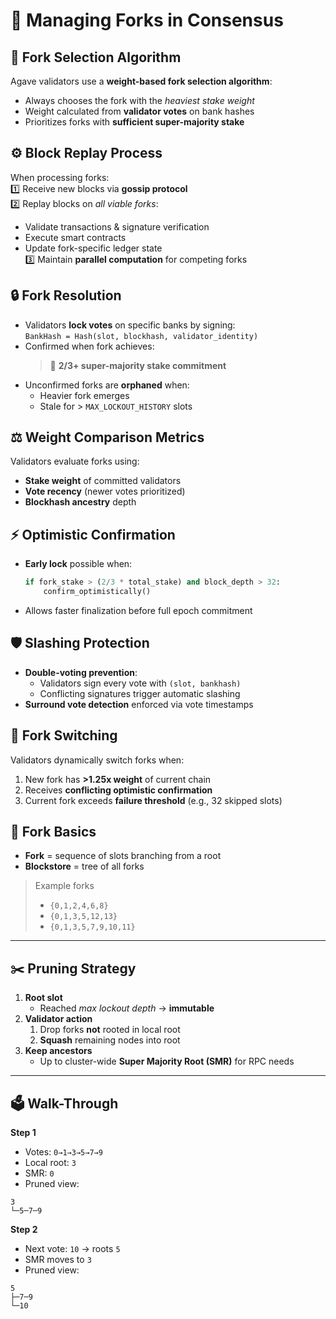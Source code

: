 # 🧩 Managing Forks in Consensus

## 🔄 Fork Selection Algorithm  
Agave validators use a **weight-based fork selection algorithm**:  
- Always chooses the fork with the *heaviest stake weight*  
- Weight calculated from **validator votes** on bank hashes  
- Prioritizes forks with **sufficient super-majority stake**  

## ⚙️ Block Replay Process  
When processing forks:  
1️⃣ Receive new blocks via **gossip protocol**  
2️⃣ Replay blocks on *all viable forks*:  
   - Validate transactions & signature verification  
   - Execute smart contracts  
   - Update fork-specific ledger state  
3️⃣ Maintain **parallel computation** for competing forks  

## 🔒 Fork Resolution  
- Validators **lock votes** on specific banks by signing:  
  `BankHash = Hash(slot, blockhash, validator_identity)`  
- Confirmed when fork achieves:  
  > 🔐 **2/3+ super-majority stake commitment**  
- Unconfirmed forks are **orphaned** when:  
  - Heavier fork emerges  
  - Stale for > `MAX_LOCKOUT_HISTORY` slots  

## ⚖️ Weight Comparison Metrics  
Validators evaluate forks using:  
- **Stake weight** of committed validators  
- **Vote recency** (newer votes prioritized)  
- **Blockhash ancestry** depth  

## ⚡ Optimistic Confirmation  
- **Early lock** possible when:  
  ```python
  if fork_stake > (2/3 * total_stake) and block_depth > 32:
      confirm_optimistically()
  ```  
- Allows faster finalization before full epoch commitment  

## 🛡️ Slashing Protection  
- **Double-voting prevention**:  
  - Validators sign every vote with `(slot, bankhash)`  
  - Conflicting signatures trigger automatic slashing  
- **Surround vote detection** enforced via vote timestamps  

## 🔁 Fork Switching  
Validators dynamically switch forks when:  
1. New fork has **>1.25x weight** of current chain  
2. Receives **conflicting optimistic confirmation**  
3. Current fork exceeds **failure threshold** (e.g., 32 skipped slots)


## 🌳 Fork Basics  
- **Fork** = sequence of slots branching from a root  
- **Blockstore** = tree of all forks  

> Example forks  
> - `{0,1,2,4,6,8}`  
> - `{0,1,3,5,12,13}`  
> - `{0,1,3,5,7,9,10,11}`  

---

## ✂️ Pruning Strategy  

1. **Root slot**  
   - Reached *max lockout depth* → **immutable**  
2. **Validator action**  
   1. Drop forks **not** rooted in local root  
   2. **Squash** remaining nodes into root  
3. **Keep ancestors**  
   - Up to cluster-wide **Super Majority Root (SMR)** for RPC needs  

---

## 🗳️ Walk-Through  

**Step 1**  
- Votes: `0→1→3→5→7→9`  
- Local root: `3`  
- SMR: `0`  
- Pruned view:  

```
3
└─5─7─9
```

**Step 2**  
- Next vote: `10` → roots `5`  
- SMR moves to `3`  
- Pruned view:  

```
5
├─7─9
└─10
```